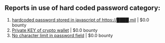 ## Reports in use of hard coded password category:
1. [hardcoded password stored in javascript of https://████.mil](https://hackerone.com/reports/991718) | $0.0 bounty
2. [Private KEY of crypto wallet](https://hackerone.com/reports/1145581) | $0.0 bounty
3. [No character limit in password field](https://hackerone.com/reports/1462175) | $0.0 bounty